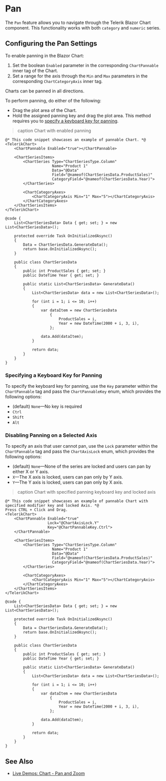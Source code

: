 
# Pan

The `Pan` feature allows you to navigate through the Telerik Blazor Chart component. This functionality works with both `category` and `numeric` series.

## Configuring the Pan Settings

To enable panning in the Blazor Chart:

1. Set the boolean `Enabled` parameter in the corresponding `ChartPannable` inner tag of the Chart.
2. Set a range for the axis through the `Min` and `Max` parameters in the corresponding `ChartCategoryAxis` inner tag.

Charts can be panned in all directions.

To perform panning, do either of the following:

* Drag the plot area of the Chart.
* Hold the assigned panning key and drag the plot area. This method requires you to [specify a keyboard key for panning](#specifying-a-keyboard-key-for-panning).

>caption Chart with enabled panning

````RAZOR
@* This code snippet showcases an example of pannable Chart. *@
<TelerikChart>
    <ChartPannable Enabled="true"></ChartPannable>

    <ChartSeriesItems>
        <ChartSeries Type="ChartSeriesType.Column"
                     Name="Product 1"
                     Data="@Data"
                     Field="@nameof(ChartSeriesData.ProductSales)"
                     CategoryField="@nameof(ChartSeriesData.Year)">
        </ChartSeries>

        <ChartCategoryAxes>
            <ChartCategoryAxis Min="1" Max="5"></ChartCategoryAxis>
        </ChartCategoryAxes>
    </ChartSeriesItems>
</TelerikChart>

@code {
    List<ChartSeriesData> Data { get; set; } = new List<ChartSeriesData>();

    protected override Task OnInitializedAsync()
    {
        Data = ChartSeriesData.GenerateData();
        return base.OnInitializedAsync();
    }

    public class ChartSeriesData
    {
        public int ProductSales { get; set; }
        public DateTime Year { get; set; }

        public static List<ChartSeriesData> GenerateData()
        {
            List<ChartSeriesData> data = new List<ChartSeriesData>();

            for (int i = 1; i <= 10; i++)
            {
                var dataItem = new ChartSeriesData
                    {
                        ProductSales = i,
                        Year = new DateTime(2000 + i, 3, i),
                    };

                data.Add(dataItem);
            }

            return data;
        }
    }
}
````

### Specifying a Keyboard Key for Panning

To specify the keyboard key for panning, use the `Key` parameter within the `ChartPannable` tag and pass the `ChartPannableKey` enum, which provides the following options:

* (default) `None`—No key is required
* `Ctrl`
* `Shift`
* `Alt`

### Disabling Panning on a Selected Axis

To specify an axis that user cannot pan, use the `Lock` parameter within the `ChartPannable` tag and pass the `ChartAxisLock` enum, which provides the following options:

* (default) `None`—None of the series are locked and users can pan by either X or Y axis.
* `X`—The X axis is locked, users can pan only by Y axis.
* `Y`—The Y axis is locked, users can pan only by X axis.


>caption Chart with specified panning keyboard key and locked axis

````RAZOR
@* This code snippet showcases an example of pannable Chart with specified modifier key and locked Axis. *@
Press CTRL + Click and Drag.
<TelerikChart>
    <ChartPannable Enabled="true"
                   Lock="@ChartAxisLock.Y"
                   Key="@ChartPannableKey.Ctrl">
    </ChartPannable>

    <ChartSeriesItems>
        <ChartSeries Type="ChartSeriesType.Column"
                     Name="Product 1"
                     Data="@Data"
                     Field="@nameof(ChartSeriesData.ProductSales)"
                     CategoryField="@nameof(ChartSeriesData.Year)">
        </ChartSeries>

        <ChartCategoryAxes>
            <ChartCategoryAxis Min="1" Max="5"></ChartCategoryAxis>
        </ChartCategoryAxes>
    </ChartSeriesItems>
</TelerikChart>

@code {
    List<ChartSeriesData> Data { get; set; } = new List<ChartSeriesData>();

    protected override Task OnInitializedAsync()
    {
        Data = ChartSeriesData.GenerateData();
        return base.OnInitializedAsync();
    }

    public class ChartSeriesData
    {
        public int ProductSales { get; set; }
        public DateTime Year { get; set; }

        public static List<ChartSeriesData> GenerateData()
        {
            List<ChartSeriesData> data = new List<ChartSeriesData>();

            for (int i = 1; i <= 10; i++)
            {
                var dataItem = new ChartSeriesData
                    {
                        ProductSales = i,
                        Year = new DateTime(2000 + i, 3, i),
                    };

                data.Add(dataItem);
            }

            return data;
        }
    }
}
````

## See Also

* [Live Demos: Chart - Pan and Zoom](https://demos.telerik.com/blazor-ui/chart/pan-zoom)
